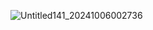 

![Untitled141_20241006002736](https://github.com/user-attachments/assets/fc8ab3bf-f1ba-4561-8263-7236782de487)
